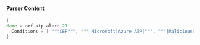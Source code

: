 #### Parser Content
```Java
{
Name = cef-atp-alert-21
  Conditions = [ """CEF""", """|Microsoft|Azure ATP|""", """|MaliciousServiceCreationSecurityAlert|""" ]
}
```
